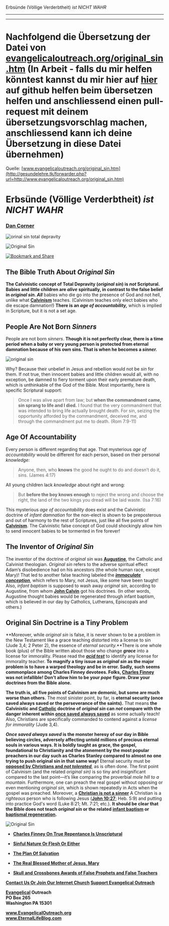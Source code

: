 <!--t Erbsünde (Völlige Verderbtheit) ist NICHT WAHR - in Arbeit (0% übersetzt) t-->
<!--d Erbsünde (Völlige Verderbtheit) ist NICHT WAHR - in Arbeit (0% übersetzt) d-->

Erbsünde (Völlige Verderbtheit) _ist NICHT WAHR_

- - -
- - -

# Nachfolgend die Übersetzung der Datei von [evangelicaloutreach.org/original_sin.htm](http://gesundelehre.tk/forwarder.php?url=http://www.evangelicaloutreach.org/original_sin.htm) (In Arbeit - falls du mir helfen könntest kannst du mir hier auf [hier](https://github.com/gesundelehre/gesundelehre_translate/blob/master/content/static/grundlegene-irrlehren/erbsuende-ist-nicht-wahr.md) auf github helfen beim übersetzen helfen und anschliessend einen pull-request mit deinem übersetzungsvorschlag machen, anschliessend kann ich deine Übersetzung in diese Datei übernehmen)

Quelle: [www.evangelicaloutreach.org/original_sin.htm](http://gesundelehre.tk/forwarder.php?url=http://www.evangelicaloutreach.org/original_sin.htm)


# Erbsünde (Völlige Verderbtheit) _ist NICHT WAHR_

### **[Dan Corner](http://gesundelehre.tk/forwarder.php?url=http://evangelicaloutreach.org/index.html)**

![orinal sin total depravity](../../files/pictures/evangelical-original-sin-total-depravity.jpg)

![Original Sin](../../files/pictures/a-colorb.gif)


[![Bookmark and Share](../s7.addthis.com/static/btn/v2/lg-share-en.gif)](http://www.addthis.com/bookmark.php?v=250&username=xa-4ce723c86d857fe0)


## The Bible Truth About _Original Sin_

**The Calvinistic concept of Total Depravity (_original sin_) is _not_ Scriptural. Babies and little children are _alive_ spiritually, in contrast to the false belief in _original sin. All_** babies who die go into the presence of God and not hell, unlike what [**<u>Calvinism</u>**](http://gesundelehre.tk/forwarder.php?url=http://evangelicaloutreach.org/calvinismrefuted.html) teaches. (Calvinism teaches only elect babies who die escape damnation!) **There is an _age of accountability,_** which is implied in Scripture, but it is not a set age.


## People Are Not Born _Sinners_

People are not born _sinners_. **Though it is not perfectly clear, there is a time period when a baby or very young person is protected from eternal damnation because of his own sins. That is when he becomes a _sinner._**

![original sin](../../files/pictures/original-sin.jpg "original sin") 

Why? Because their unbelief in Jesus and rebellion would not be _sin_ for them. If not true, then innocent babies and little children would all, with no exception, be damned to fiery torment upon their early premature death, which is unthinkable of the God of the Bible. Most importantly, here is specific Scriptural support:

> Once I was alive apart from law; but **when the commandment came, sin sprang to life and I died.** I found that the very commandment that was intended to bring life actually brought death. For sin, seizing the opportunity afforded by the commandment, deceived me, and through the commandment put me to death. (Rom 7:9-11)



## Age Of Accountability

Every person is different regarding that age. That mysterious _age of accountability_ would be different for each person, based on their personal _knowledge:_

> Anyone, then, who **knows** the good he ought to do and doesn’t do it, sins. (James 4:17)

All young children lack _knowledge_ about right and wrong:

> But **before the boy knows enough** to reject the wrong and choose the right, the land of the two kings you dread will be laid waste. (Isa 7:16)

This mysterious _age of accountability_ does exist and the Calvinistic doctrine of _infant damnation_ for the non-elect is shown to be preposterous and out of harmony to the rest of Scriptures, just like all five points of [**Calvinism**](http://gesundelehre.tk/forwarder.php?url=http://evangelicaloutreach.org/calvinism.htm). The Calvinistic false concept of God could shockingly allow him to send innocent babies to be tormented in fire forever!


## The Inventor of _Original Sin_

The inventor of the doctrine of _original sin_ was [**<u>Augustine</u>**](http://gesundelehre.tk/forwarder.php?url=http://evangelicaloutreach.org/augustineprayer.htm), the Catholic and Calvinist theologian. _Original sin_ refers to the adverse spiritual effect Adam’s disobedience had on his ancestors (the whole human race, except Mary)! That led to another false teaching labeled the [**_<u>immaculate conception</u>_**](http://gesundelehre.tk/forwarder.php?url=http://evangelicaloutreach.org/immaculatemary.htm), which refers to Mary, not Jesus, like some have been taught! Also, _infant baptism_ is supposed to wash away _original sin_, according to Augustine, from whom [**<u>John Calvin</u>**](http://gesundelehre.tk/forwarder.php?url=http://evangelicaloutreach.org/michael-servetus.html) got his doctrines. (In other words, Augustine thought babies would be regenerated through infant baptism, which is believed in our day by Catholics, Lutherans, Episcopals and others.)


## Original Sin Doctrine is a Tiny Problem

**Moreover, while _original sin_ is false, it is never shown to be a problem in the New Testament like a grace teaching distorted into a license to sin (Jude 3,4; 2 Peter 2), the essence of _eternal security._**There is one whole book (plus) of the Bible written about those who change  **_grace_** into a license for immorality. Please read the  [**_<u>acid test</u>_**](http://gesundelehre.tk/forwarder.php?url=http://evangelicaloutreach.org/acid_test.html) to identify any license for immorality teacher. **To magnify a tiny issue as _original sin_ as the major problem is to have a warped theology and be in error. Sadly, such seems commonplace among Charles Finney devotees. Folks, [Charles Finney](http://gesundelehre.tk/forwarder.php?url=http://evangelicaloutreach.org/charles-finney.html) was not infallible! Don't allow him to be your _pope_ figure. Draw your doctrines from the Bible alone.**

**The truth is, all five points of Calvinism are demonic, but some are much worse than others.** The most sinister point, by far, is **eternal security (once saved always saved or the perseverance of the saints).** That means **the Calvinistic and [<u>Catholic</u>](http://gesundelehre.tk/forwarder.php?url=http://evangelicaloutreach.org/catholic.html) doctrine of _original sin_ can _not_ compare with the danger inherent within [<u>once saved always saved</u>](http://gesundelehre.tk/forwarder.php?url=http://evangelicaloutreach.org/eternal-security.html)** as some actually teach! Also, Christians are specifically commanded to contend against a _license for immorality_ (Jude 3,4).

**_Once saved always saved_ is the monster heresy of our day in Bible believing circles, adversely affecting untold millions of precious eternal souls in various ways. It is boldly taught as grace, the gospel, foundational to Christianity and the atonement by the most popular preachers in our day such as Charles Stanley compared to almost no one trying to push original sin in that same way!** Eternal security must be [<u>**opposed by Christians and _not tolerated_**</u>](http://gesundelehre.tk/forwarder.php?url=http://evangelicaloutreach.org/spiritual-treason.htm), as is often done. The first point of Calvinism (and the related _original sin)_ is so tiny and insignificant compared to the last point—it’s like comparing the proverbial _mole hill to a mountain._ Furthermore, one can preach the real gospel without opposing or even mentioning _original sin,_ which is shown repeatedly in Acts when the gospel was preached. Moreover, a [**<u>Christian is not a sinner</u>**](http://gesundelehre.tk/forwarder.php?url=http://evangelicaloutreach.org/christiansinner.htm) A Christian is a _righteous_ person who is following Jesus ([**John 10:27**](http://gesundelehre.tk/forwarder.php?url=http://evangelicaloutreach.org/john1028.html); Heb. 5:9) and putting into practice God's word (Luke 8:21; Mt. 7:21; etc.). **It should be clear that the Bible does not teach _original sin_ or the related [infant baptism](http://gesundelehre.tk/forwarder.php?url=http://evangelicaloutreach.org/infantbaptism.htm) or [<u>baptismal regeneration</u>](http://gesundelehre.tk/forwarder.php?url=http://evangelicaloutreach.org/baptism.html).**

![Original Sin](../../files/pictures/a-colorb.gif)

- **[Charles Finney On True Repentance Is Unscriptural](http://gesundelehre.tk/forwarder.php?url=http://evangelicaloutreach.org/charles-finney.html)**

- **[Sinful Nature Or Flesh Or Either](http://gesundelehre.tk/forwarder.php?url=http://evangelicaloutreach.org/sinful-nature.htm)**

- **[The Plan Of Salvation](http://gesundelehre.tk/forwarder.php?url=http://evangelicaloutreach.org/plan-of-salvation.html)**

- **[The Real Blessed Mother of Jesus, Mary](http://gesundelehre.tk/forwarder.php?url=http://evangelicaloutreach.org/mother-of-Jesus.html)**

- **[Skull and Crossbones Awards of False Prophets and False Teachers](http://gesundelehre.tk/forwarder.php?url=http://evangelicaloutreach.org/Skull_And_Crossbones.html)**

**[Contact Us Or Join Our Internet Church](http://gesundelehre.tk/forwarder.php?url=http://evangelicaloutreach.org/contact.html) [Support Evangelical Outreach](http://gesundelehre.tk/forwarder.php?url=http://evangelicaloutreach.org/support.html)**

**[Evangelical](http://gesundelehre.tk/forwarder.php?url=http://evangelicaloutreach.org/index.html) Outreach**  
**PO Box 265**  
**Washington PA 15301**

**www.EvangelicalOutreach.org**  
**www.EternalLifeBlog.com**